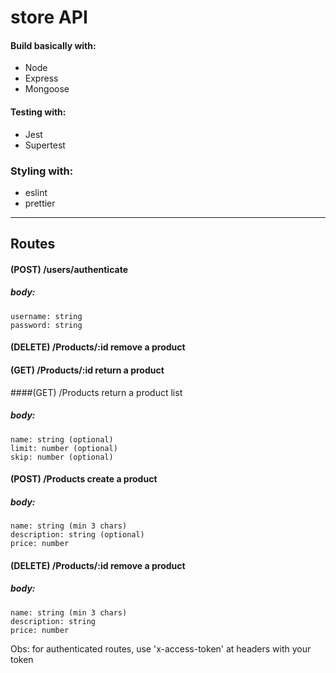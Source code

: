 # store API

#### Build basically with:
* Node
* Express
* Mongoose

#### Testing with:
* Jest
* Supertest

### Styling with:
* eslint
* prettier

---

## Routes

#### (POST) /users/authenticate
  ##### body:
    username: string
    password: string

#### (DELETE) /Products/:id remove a product
#### (GET) /Products/:id return a product
####(GET) /Products return a product list
  ##### body:
    name: string (optional)
    limit: number (optional)
    skip: number (optional)
#### (POST) /Products create a product
  ##### body:
    name: string (min 3 chars)
    description: string (optional)
    price: number
#### (DELETE) /Products/:id remove a product
  ##### body:
    name: string (min 3 chars)
    description: string
    price: number


Obs: for authenticated routes, use 'x-access-token' at headers with your token

